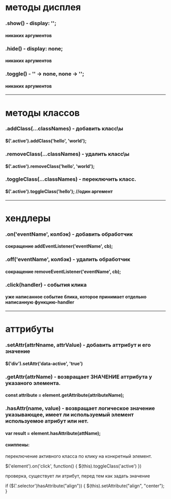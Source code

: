 # методы дисплея

### .show() - display: '';
#### никаких аргументов

### .hide() - display: none;
#### никаких аргументов

### .toggle() - '' -> none, none -> '';
#### никаких аргументов

<hr>

# методы классов

### .addClass(...classNames) - добавить класс\ы
#### $('.active').addClass('hello', 'world');

### .removeClass(...classNames) - удалить класс\ы
#### $('.active').removeClass('hello', 'world');

### .toggleClass(...classNames) - переключить класс.
#### $('.active').toggleClass('hello'); //один аргемент 


<hr>

# хендлеры

### .on('eventName', колбэк) - добавить обработчик
#### сокращение addEventListener('eventName', cb);

### .off('eventName', колбэк) - удалить обработчик
#### сокращение removeEventListener('eventName', cb);

### .click(handler) - события клика
#### уже написанное событие блика, которое принимает отдельно написанную функцию-handler

<hr>

# аттрибуты

### .setAttr(attrNname, attrValue) - добавить аттрибут и его значение
#### $('div').setAttr('data-active', 'true')

### .getAttr(attrName) - возвращает ЗНАЧЕНИЕ аттрибута у указаного элемента.
#### const attribute = element.getAttribute(attributeName);

### .hasAttr(name, value) -  возвращает логическое значение указывающее, имеет ли используемый элемент используемое атрибут или нет.
#### var result = element.hasAttribute(attName);



#### сниппены:

переключение активного класса по клику на конкретный элемент.

$('element').on('click', function() {
    $(this).toggleClass('active')
})


проверка, существует ли атрибут, перед тем как задать значение

if ($('.selector')hasAttribute("align")) {
  $(this).setAttribute("align", "center");
}